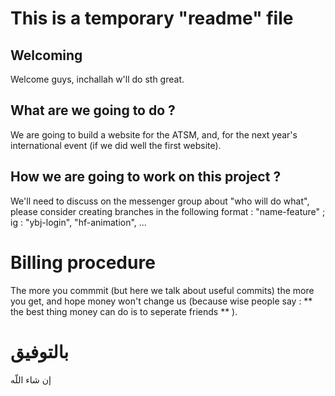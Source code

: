 # This is a temporary "readme" file
## Welcoming
Welcome guys, inchallah w'll do sth great.
## What are we going to do ?
We are going to build a website for the ATSM, and, for the next year's international event (if we did well the first website).
## How we are going to work on this project ?
We'll need to discuss on the messenger group about "who will do what", please consider creating branches in the following format : "name-feature" ; ig : "ybj-login", "hf-animation", ...
# Billing procedure
The more you commmit (but here we talk about useful commits) the more you get, and hope money won't change us (because wise people say : ** the best thing money can do is to seperate friends ** ).
# بالتوفيق
إن شاء اللّه

